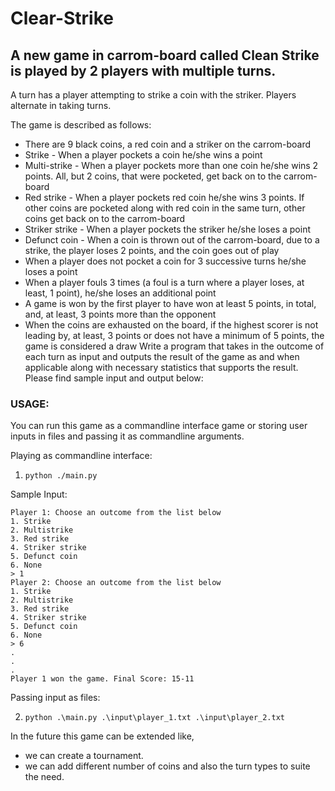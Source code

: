 # Clear-Strike

## A new game in carrom-board called Clean Strike is played by 2 players with multiple turns. 

A turn has a player attempting to strike a coin with the striker. Players alternate in taking turns.

The game is described as follows:
* There are 9 black coins, a red coin and a striker on the carrom-board
* Strike - When a player pockets a coin he/she wins a point
* Multi-strike - When a player pockets more than one coin he/she wins 2 points. All, but 2
coins, that were pocketed, get back on to the carrom-board
* Red strike - When a player pockets red coin he/she wins 3 points. If other coins are
pocketed along with red coin in the same turn, other coins get back on to the
carrom-board
* Striker strike - When a player pockets the striker he/she loses a point
* Defunct coin - When a coin is thrown out of the carrom-board, due to a strike, the player
loses 2 points, and the coin goes out of play
* When a player does not pocket a coin for 3 successive turns he/she loses a point
* When a player fouls 3 times (a foul is a turn where a player loses, at least, 1 point),
he/she loses an additional point
* A game is won by the first player to have won at least 5 points, in total, and, at least, 3
points more than the opponent
* When the coins are exhausted on the board, if the highest scorer is not leading by, at
least, 3 points or does not have a minimum of 5 points, the game is considered a draw
Write a program that takes in the outcome of each turn as input and outputs the result of the
game as and when applicable along with necessary statistics that supports the result. Please
find sample input and output below:

### USAGE:

You can run this game as a commandline interface game or storing user inputs in files and passing it as commandline arguments.

Playing as commandline interface:
1. ``` python ./main.py ```

Sample Input:
```
Player 1: Choose an outcome from the list below
1. Strike
2. Multistrike
3. Red strike
4. Striker strike
5. Defunct coin
6. None
> 1
Player 2: Choose an outcome from the list below
1. Strike
2. Multistrike
3. Red strike
4. Striker strike
5. Defunct coin
6. None
> 6
.
.
.
Player 1 won the game. Final Score: 15-11
```

Passing input as files:

2. ``` python .\main.py .\input\player_1.txt .\input\player_2.txt ```

In the future this game can be extended like,
 * we can create a tournament.
 * we can add different number of coins and also the turn types to suite the need.

